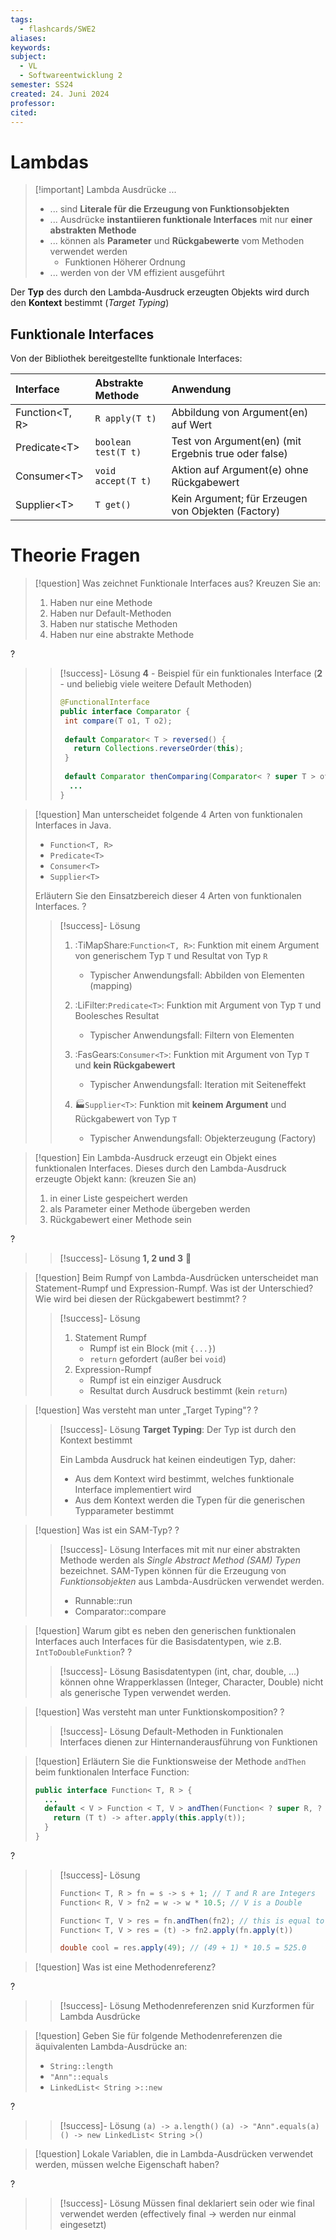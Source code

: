```yaml
---
tags:
  - flashcards/SWE2
aliases: 
keywords: 
subject:
  - VL
  - Softwareentwicklung 2
semester: SS24
created: 24. Juni 2024
professor: 
cited:
---
```


# Lambdas

> [!important] Lambda Ausdrücke ...
> - ... sind **Literale für die Erzeugung von Funktionsobjekten**
> - ... Ausdrücke **instantiieren funktionale Interfaces** mit nur **einer abstrakten Methode**
> - ... können als **Parameter** und **Rückgabewerte** vom Methoden verwendet werden
>     - Funktionen Höherer Ordnung
> - ... werden von der VM effizient ausgeführt

Der **Typ** des durch den Lambda-Ausdruck erzeugten Objekts wird durch den **Kontext** bestimmt (*Target Typing*)

## Funktionale Interfaces

Von der Bibliothek bereitgestellte funktionale Interfaces:

| Interface      | Abstrakte Methode   | Anwendung                                            |     |
| :------------- | :------------------ | :--------------------------------------------------- | --- |
| Function<T, R> | `R apply(T t)`      | Abbildung von Argument(en) auf Wert                  |     |
| Predicate<T\>  | `boolean test(T t)` | Test von Argument(en) (mit Ergebnis true oder false) |     |
| Consumer<T\>   | `void accept(T t)`  | Aktion auf Argument(e) ohne Rückgabewert             |     |
| Supplier<T\>   | `T get()`           | Kein Argument; für Erzeugen von Objekten (Factory)   |     |

# Theorie Fragen

> [!question] Was zeichnet Funktionale Interfaces aus? Kreuzen Sie an:
> 1. Haben nur eine Methode
> 2. Haben nur Default-Methoden
> 3. Haben nur statische Methoden
> 4. Haben nur eine abstrakte Methode
>
?
> > [!success]- Lösung
> > **4** - Beispiel für ein funktionales Interface
> > (**2** - und beliebig viele weitere Default Methoden)
> >```java
> > @FunctionalInterface
> > public interface Comparator {
> >  int compare(T o1, T o2);
> >  
> >  default Comparator< T > reversed() {
> >    return Collections.reverseOrder(this);
> >  }
> >  
> >  default Comparator thenComparing(Comparator< ? super T > other) { ... }
> >   ...
> > }
> > ```
> > 
> >


> [!question] Man unterscheidet folgende 4 Arten von funktionalen Interfaces in Java.
> - `Function<T, R>`
> - `Predicate<T>`
> - `Consumer<T>`
> - `Supplier<T>`
> 
> Erläutern Sie den Einsatzbereich dieser 4 Arten von funktionalen Interfaces.
?
> > [!success]- Lösung
> > 1. :TiMapShare:`Function<T, R>`: Funktion mit einem Argument von generischem Typ `T` und Resultat von Typ `R`
> >     - Typischer Anwendungsfall: Abbilden von Elementen (mapping)
> > 
> > 1. :LiFilter:`Predicate<T>`: Funktion mit Argument von Typ `T` und Boolesches Resultat
> >     - Typischer Anwendungsfall: Filtern von Elementen
> > 
> > 1. :FasGears:`Consumer<T>`: Funktion mit Argument von Typ `T` und **kein Rückgabewert** 
> >     - Typischer Anwendungsfall: Iteration mit Seiteneffekt
> >
> > 1. 🏭`Supplier<T>`: Funktion mit **keinem Argument** und Rückgabewert von Typ `T` 
> >     - Typischer Anwendungsfall: Objekterzeugung (Factory)


> [!question] Ein Lambda-Ausdruck erzeugt ein Objekt eines funktionalen Interfaces.
> Dieses durch den Lambda-Ausdruck erzeugte Objekt kann: (kreuzen Sie an)
> 1. in einer Liste gespeichert werden
> 2. als Parameter einer Methode übergeben werden
> 3. Rückgabewert einer Methode sein
> 
?
> > [!success]- Lösung
> > **1, 2 und 3** 🤯


> [!question] Beim Rumpf von Lambda-Ausdrücken unterscheidet man Statement-Rumpf und Expression-Rumpf.
> Was ist der Unterschied? Wie wird bei diesen der Rückgabewert bestimmt?
?
> > [!success]- Lösung
> > 1. Statement Rumpf
> >     - Rumpf ist ein Block (mit `{...}`)
> >     - `return` gefordert (außer bei `void`) 
> > 1. Expression-Rumpf
> >     - Rumpf ist ein einziger Ausdruck
> >     - Resultat durch Ausdruck bestimmt (kein `return`)

> [!question] Was versteht man unter „Target Typing"?
?
> > [!success]- Lösung
> > **Target Typing**:  Der Typ ist durch den Kontext bestimmt 
> >
> > Ein Lambda Ausdruck hat keinen eindeutigen Typ, daher:
> > - Aus dem Kontext wird bestimmt, welches funktionale Interface implementiert wird 
> > - Aus dem Kontext werden die Typen für die generischen Typparameter bestimmt

> [!question] Was ist ein SAM-Typ?
?
> > [!success]- Lösung
> > Interfaces mit mit nur einer abstrakten Methode werden als *Single Abstract Method (SAM) Typen* bezeichnet.
> > SAM-Typen können für die Erzeugung von *Funktionsobjekten* aus Lambda-Ausdrücken verwendet werden.
> > - Runnable::run
> > - Comparator::compare

> [!question] Warum gibt es neben den generischen funktionalen Interfaces auch Interfaces für die Basisdatentypen, wie z.B. `IntToDoubleFunktion`?
?
> > [!success]- Lösung
> > Basisdatentypen (int, char, double, ...) können ohne Wrapperklassen (Integer, Character, Double) nicht als generische Typen verwendet werden.


> [!question] Was versteht man unter Funktionskomposition?
?
> > [!success]- Lösung
> > Default-Methoden in Funktionalen Interfaces dienen zur Hinternanderausführung von Funktionen

> [!question] Erläutern Sie die Funktionsweise der Methode `andThen` beim funktionalen Interface Function:
> 
> ``` java
> public interface Function< T, R > {
>   ...
>   default < V > Function < T, V > andThen(Function< ? super R, ? extends V > after) { 
>     return (T t) -> after.apply(this.apply(t));
>   }
> }
> ```
> 
?
> > [!success]- Lösung
> >
> >``` java
> > Function< T, R > fn = s -> s + 1; // T and R are Integers
> > Function< R, V > fn2 = w -> w * 10.5; // V is a Double
> > 
> > Function< T, V > res = fn.andThen(fn2); // this is equal to the line below
> > Function< T, V > res = (t) -> fn2.apply(fn.apply(t))
> > 
> > double cool = res.apply(49); // (49 + 1) * 10.5 = 525.0
> >```


> [!question] Was ist eine Methodenreferenz?
>
?
> > [!success]- Lösung
> > Methodenreferenzen snid Kurzformen für Lambda Ausdrücke


> [!question] Geben Sie für folgende Methodenreferenzen die äquivalenten Lambda-Ausdrücke an:
>
> - `String::length`
> - `"Ann"::equals`
> - `LinkedList< String >::new`
>
?
> > [!success]- Lösung 
> > `(a) -> a.length()`
> > `(a) -> "Ann".equals(a)`
> > `() -> new LinkedList< String >()` 

> [!question] Lokale Variablen, die in Lambda-Ausdrücken verwendet werden, müssen welche Eigenschaft haben?
>
?
> > [!success]- Lösung
> > Müssen final deklariert sein oder wie final verwendet werden (effectively final -> werden nur einmal eingesetzt)